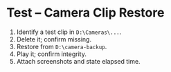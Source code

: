 # Test – Camera Clip Restore

1. Identify a test clip in `D:\Cameras\...`.
2. Delete it; confirm missing.
3. Restore from `D:\camera-backup`.
4. Play it; confirm integrity.
5. Attach screenshots and state elapsed time.
